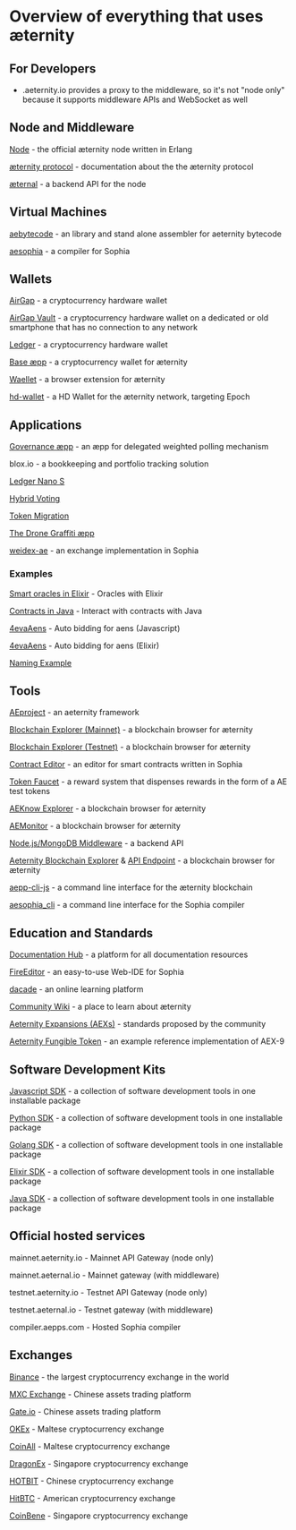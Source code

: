 # Overview of everything that uses æternity

## For Developers
* .aeternity.io provides a proxy to the middleware, so it's not "node only" because it supports middleware APIs and WebSocket as well

## Node and Middleware

[Node](https://github.com/aeternity/aeternity) - the official æternity node written in Erlang

[æternity protocol](https://github.com/aeternity/protocol) - documentation about the the æternity protocol

[æternal](https://github.com/aeternity/aeternal) - a backend API for the node

## Virtual Machines

[aebytecode](https://github.com/aeternity/aebytecode) - an library and stand alone assembler for aeternity bytecode

[aesophia](https://github.com/aeternity/aesophia) - a compiler for Sophia

## Wallets

[AirGap](https://airgap.it/) - a cryptocurrency hardware wallet

[AirGap Vault](https://github.com/airgap-it/airgap-vault) - a cryptocurrency hardware wallet on a dedicated or old smartphone that has no connection to any network

[Ledger](ledger.com) - a cryptocurrency hardware wallet

[Base æpp](https://base.aepps.com/#/) - a cryptocurrency wallet for æternity

[Waellet](https://waellet.com/) - a browser extension for æternity

[hd-wallet](https://github.com/aeternity/hd-wallet-js) - a HD Wallet for the æternity network, targeting Epoch

## Applications

[Governance æpp](https://github.com/aeternity/aepp-governance) -  an æpp for delegated weighted polling mechanism

blox.io - a bookkeeping and portfolio tracking solution

[Ledger Nano S](https://github.com/aeternity/ledger-app)

[Hybrid Voting](http://aeternity.com/aepp-hybrid-voting/)

[Token Migration](https://token-migration.aepps.com/#/)

[The Drone Graffiti æpp](https://aepp.dronegraffiti.com/)

[weidex-ae](https://github.com/weichain/weidex-ae) - an exchange implementation in Sophia

### Examples

[Smart oracles in Elixir](https://github.com/DanielaIvanova/smart_oracle) - Oracles with Elixir

[Contracts in Java](https://github.com/kryptokrauts/contraect-showcase-maven) - Interact with contracts with Java

[4evaAens](https://github.com/u2467/4evaAens) - Auto bidding for aens (Javascript)

[4evaAens](https://github.com/DanielaIvanova/forever_aens) - Auto bidding for aens (Elixir)

[Naming Example](https://aeternity.com/aepp-naming-example/)

## Tools

[AEproject](https://github.com/aeternity/aepp-aeproject-js) - an aeternity framework

[Blockchain Explorer (Mainnet)]( https://explorer.aepps.com) - a blockchain browser for æternity


[Blockchain Explorer (Testnet)]( https://explorer.testnet.aeternity.io/#/) - a blockchain browser for æternity

[Contract Editor](https://contracts.aepps.com/#/) - an editor for smart contracts written in Sophia

[Token Faucet](https://faucet.aepps.com) - a reward system that dispenses rewards in the form of a AE test tokens

[AEKnow Explorer](https://www.aeknow.org/) - a blockchain browser for æternity

[AEMonitor](https://aemonitor.mobycrypt.com/core) - a blockchain browser for æternity

[Node.js/MongoDB Middleware](https://github.com/kryztoval/aepp-middleware-mn) - a backend API

[Aeternity Blockchain Explorer](https://ae.criesca.net:3011/explorer/dashboard.html) & [API Endpoint](https://ae.criesca.net:3011/api) - a blockchain browser for æternity

[aepp-cli-js](https://github.com/aeternity/aepp-cli-js) - a command line interface for the æternity blockchain

[aesophia_cli](https://github.com/aeternity/aesophia_cli) - a command line interface for the Sophia compiler

## Education and Standards

[Documentation Hub](http://aeternity.com/documentation-hub/) - a platform for all documentation resources

[FireEditor](http://fireeditor.nikitafuchs.de/) - an easy-to-use Web-IDE for Sophia

[dacade](https://dacade.org/ae-dev-101/submissions) - an online learning platform

[Community Wiki](https://github.com/snamoah/wiki) - a place to learn about æternity

[Aeternity Expansions (AEXs)](https://github.com/aeternity/AEXs) - standards proposed by the community

[Aeternity Fungible Token](https://github.com/mradkov/aeternity-fungible-token) - an example reference implementation of AEX-9


## Software Development Kits

[Javascript SDK](https://github.com/aeternity/aepp-sdk-js) - a collection of software development tools in one installable package

[Python SDK](https://github.com/aeternity/aepp-sdk-python) - a collection of software development tools in one installable package

[Golang SDK](https://github.com/aeternity/aepp-sdk-go) - a collection of software development tools in one installable package

[Elixir SDK](https://github.com/aeternity/aepp-sdk-elixir) - a collection of software development tools in one installable package

[Java SDK](https://github.com/kryptokrauts/aepp-sdk-java) - a collection of software development tools in one installable package

## Official hosted services

mainnet.aeternity.io - Mainnet API Gateway (node only)

mainnet.aeternal.io - Mainnet gateway (with middleware)

testnet.aeternity.io - Testnet API Gateway (node only)

testnet.aeternal.io - Testnet gateway (with middleware)

compiler.aepps.com - Hosted Sophia compiler

## Exchanges

[Binance](binance.com) - the largest cryptocurrency exchange in the world

[MXC Exchange](https://www.mxc.ceo/) - Chinese assets trading platform

[Gate.io](https://www.gate.io/) - Chinese assets trading platform

[OKEx](https://www.okex.com/) - Maltese cryptocurrency exchange

[CoinAll](https://www.coinall.com/) - Maltese cryptocurrency exchange

[DragonEx](https://dragonex.io/en-us/) - Singapore cryptocurrency exchange

[HOTBIT](https://www.hotbit.io/) - Chinese cryptocurrency exchange

[HitBTC](https://hitbtc.com/) - American cryptocurrency exchange

[CoinBene](https://www.coinbene.com/) - Singapore cryptocurrency exchange
